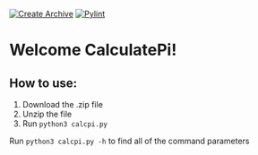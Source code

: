 [![Create Archive](https://github.com/Ramen-Nood1ez/CalculatePi/actions/workflows/create-archive.yml/badge.svg)](https://github.com/Ramen-Nood1ez/CalculatePi/actions/workflows/create-archive.yml)
[![Pylint](https://github.com/Ramen-Nood1ez/CalculatePi/actions/workflows/pylint.yml/badge.svg)](https://github.com/Ramen-Nood1ez/CalculatePi/actions/workflows/pylint.yml)
# Welcome CalculatePi!
## How to use:
1. Download the .zip file
2. Unzip the file
3. Run `python3 calcpi.py`

Run `python3 calcpi.py -h` to find all of the command parameters